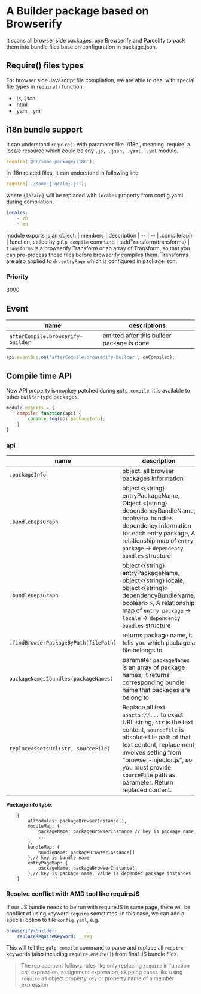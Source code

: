 A Builder package based on Browserify
======

It scans all browser side packages, use Browserify and Parcelify to pack them into bundle files base on configuration in package.json.

## Require() files types
For browser side Javascript file compilation, we are able to deal with special file types in `require()` function,
- .js, .json
- .html
- .yaml, .yml

## i18n bundle support
It can understand `require()` with parameter like '<package name>/i18n', meaning 'require' a locale resource which could be any `.js, .json, .yaml, .yml` module.
```javascript
require('@dr/some-package/i18n');
```

In i18n related files, It can understand in following line
```javascript
require('./some-{locale}.js');
```
where `{locale}` will be replaced with `locales` property from config.yaml during compilation.

```yaml
locales:
	- zh
	- en

```

module exports is an object:
| members | description
| -- | --
| .compile(api) | function, called by `gulp compile` command
| .addTransform(transforms) | `transforms` is a browserify Transform or an array of Transform, so that you can pre-process those files before browserify compiles them. Transforms are also applied to `dr.entryPage` which is configured in package.json.

### Priority
3000


Event
----------
| name | descriptions
| -- | --
| `afterCompile.browserify-builder` | emitted after this builder package is done

```javascript
api.eventBus.on('afterCompile.browserify-builder', onCompiled);
```

Compile time API
-----------

New API property is monkey patched during `gulp compile`, it is available to other `builder` type packages.

```javascript
module.exports = {
	compile: function(api) {
		console.log(api.packageInfo);
	}
}

```
### api
| name | description
| -- | --
| `.packageInfo` | object.<PackageInfo> all browser packages information
| `.bundleDepsGraph` | object<{string} entryPackageName, Object.<{string} dependencyBundleName, boolean> bundles dependency information for each entry package,  A relationship map of `entry package` -> `dependency bundles` structure
| `.bundleDepsGraph` | object<{string} entryPackageName, object<{string} locale, object<{string}> dependencyBundleName, boolean>>, A relationship map of `entry package` -> `locale` -> `dependency bundles` structure
| `.findBrowserPackageByPath(filePath)` | returns package name, it tells you which package a file belongs to
| `packageNames2bundles(packageNames)` | parameter `packageNames` is an array of package names, it returns corresponding bundle name that packages are belong to
| `replaceAssetsUrl(str, sourceFile)` | Replace all text `assets://...` to exact URL string, `str` is the text content, `sourceFile` is absolute file path of that text content, replacement involves setting from "browser-injector.js", so you must provide `sourceFile` path as parameter. Return replaced content.

**PackageInfo type**:

```
	{
		allModules: packageBrowserInstance[],
		moduleMap: {
			packageName: packageBrowserInstance // key is package name
			...
		},
		bundleMap: {
			bundleName: packageBrowserInstance[]
		},// key is bundle name
		entryPageMap: {
			packageName: packageBrowserInstance[]
		},// key is package name, value is depended package instances
	}
```

### Resolve conflict with AMD tool like requireJS
If our JS bundle needs to be run with requireJS in same page, there will be conflict of using keyword `require` sometimes. In this case, we can add a special option to file `config.yaml`, e.g.
```yaml
browserify-builder:
	replaceRequireKeyword: __req
```
This will tell the `gulp compile` command to parse and replace all `require` keywords (also including `require.ensure()`) from final JS bundle files.
> The replacement follows rules like only replacing `require` in function call expression, assignment expression, skipping cases like using `require` as object property key or property name of a member expression
